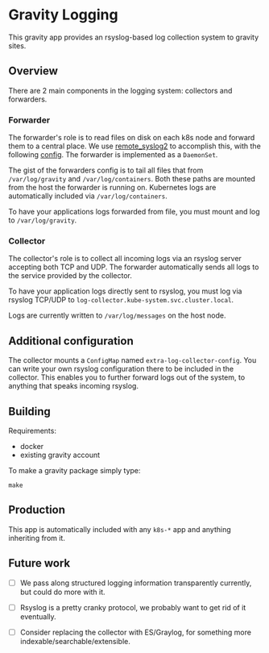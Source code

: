 # Gravity Logging

This gravity app provides an rsyslog-based log collection system to gravity sites.

## Overview

There are 2 main components in the logging system: collectors and forwarders.

### Forwarder

The forwarder's role is to read files on disk on each k8s node and forward them
to a central place. We use [remote_syslog2](https://github.com/papertrail/remote_syslog2)
to accomplish this, with the following [config](images/forwarder/remote_syslog.yml).
The forwarder is implemented as a `DaemonSet`.

The gist of the forwarders config is to tail all files that from `/var/log/gravity`
and `/var/log/containers`. Both these paths are mounted from the host the forwarder
is running on. Kubernetes logs are automatically included via `/var/log/containers`.

To have your applications logs forwarded from file, you must mount and log to
`/var/log/gravity`.

### Collector

The collector's role is to collect all incoming logs via an rsyslog server accepting
both TCP and UDP. The forwarder automatically sends all logs to the service provided
by the collector.

To have your application logs directly sent to rsyslog, you must log via rsyslog
TCP/UDP to `log-collector.kube-system.svc.cluster.local`.

Logs are currently written to `/var/log/messages` on the host node.

## Additional configuration

The collector mounts a `ConfigMap` named `extra-log-collector-config`. You can
write your own rsyslog configuration there to be included in the collector. This
enables you to further forward logs out of the system, to anything that speaks
incoming rsyslog.

## Building

Requirements:

* docker
* existing gravity account

To make a gravity package simply type:

```shell
make
```

## Production

This app is automatically included with any `k8s-*` app and anything inheriting from it.

## Future work

 - [ ] We pass along structured logging information transparently currently, but could do more with it.
 - [ ] Rsyslog is a pretty cranky protocol, we probably want to get rid of it eventually.
 - [ ] Consider replacing the collector with ES/Graylog, for something more indexable/searchable/extensible.

